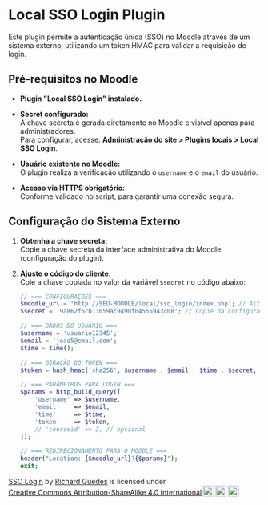 # Local SSO Login Plugin

Este plugin permite a autenticação única (SSO) no Moodle através de um sistema externo, utilizando um token HMAC para validar a requisição de login.

## Pré-requisitos no Moodle

- **Plugin "Local SSO Login" instalado.**
- **Secret configurado:**  
  A chave secreta é gerada diretamente no Moodle e visível apenas para administradores.  
  Para configurar, acesse: **Administração do site > Plugins locais > Local SSO Login**.

- **Usuário existente no Moodle:**  
  O plugin realiza a verificação utilizando o `username` e o `email` do usuário.

- **Acesso via HTTPS obrigatório:**  
  Conforme validado no script, para garantir uma conexão segura.

## Configuração do Sistema Externo

1. **Obtenha a chave secreta:**  
   Copie a chave secreta da interface administrativa do Moodle (configuração do plugin).

2. **Ajuste o código do cliente:**  
   Cole a chave copiada no valor da variável `$secret` no código abaixo:

   ```php
   // === CONFIGURAÇÕES ===
   $moodle_url = 'http://SEU-MOODLE/local/sso_login/index.php'; // Altere para a URL correta
   $secret = '9a862f6cb13059ac9490f04555943c08'; // Copie da configuração do Moodle

   // === DADOS DO USUÁRIO ===
   $username = 'usuario12345';
   $email = 'joao5@email.com';
   $time = time();

   // === GERAÇÃO DO TOKEN ===
   $token = hash_hmac('sha256', $username . $email . $time . $secret, $secret);

   // === PARÂMETROS PARA LOGIN ===
   $params = http_build_query([
       'username' => $username,
       'email'    => $email,
       'time'     => $time,
       'token'    => $token,
       // 'courseid' => 2, // opcional
   ]);

   // === REDIRECIONAMENTO PARA O MOODLE ===
   header("Location: {$moodle_url}?{$params}");
   exit;

<p xmlns:cc="http://creativecommons.org/ns#" xmlns:dct="http://purl.org/dc/terms/"><a property="dct:title" rel="cc:attributionURL" href="https://github.com/richardg7/sso_login">SSO Login</a> by <a rel="cc:attributionURL dct:creator" property="cc:attributionName" href="https://www.linkedin.com/in/richard-guedes/">Richard Guedes</a> is licensed under <a href="https://creativecommons.org/licenses/by-sa/4.0/?ref=chooser-v1" target="_blank" rel="license noopener noreferrer" style="display:inline-block;">Creative Commons Attribution-ShareAlike 4.0 International<img style="height:22px!important;margin-left:3px;vertical-align:text-bottom;" src="https://mirrors.creativecommons.org/presskit/icons/cc.svg?ref=chooser-v1" alt=""><img style="height:22px!important;margin-left:3px;vertical-align:text-bottom;" src="https://mirrors.creativecommons.org/presskit/icons/by.svg?ref=chooser-v1" alt=""><img style="height:22px!important;margin-left:3px;vertical-align:text-bottom;" src="https://mirrors.creativecommons.org/presskit/icons/sa.svg?ref=chooser-v1" alt=""></a></p>
